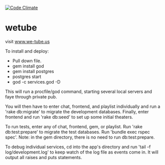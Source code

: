 [![Code Climate](https://codeclimate.com/github/Diasporism/wetube.png)](https://codeclimate.com/github/Diasporism/wetube)

wetube
======

visit www.we-tube.us

To install and deploy:
* Pull down file.
* gem install god
* gem install postgres
* postgres start
* god -c services.god -D


This will run a procfile/god command, starting several local servers and faye through private pub.

You will then have to enter chat, frontend, and playlist individually and run a 'rake db:migrate' to migrate the development databases. Finally, enter frontend and run 'rake db:seed' to set up some initial theaters.

To run tests, enter any of chat, frontend, gem, or playlist. Run 'rake db:test:prepare' to migrate the test databases. Run 'bundle exec rspec spec'. Note: in the gem directory, there is no need to run db:test:prepare.

To debug individual services, cd into the app's directory and run 'tail -f log/development.log' to keep watch of the log file as events come in. It will output all raises and puts statements.
